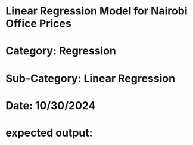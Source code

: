 # Linear Regression Model for Nairobi Office Prices <br>
# Category: Regression <br>
# Sub-Category: Linear Regression <br>
# Date: 10/30/2024 <br>

# expected output:

